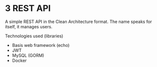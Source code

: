 # 3 REST API


A simple REST API in the Clean Architecture format. The name speaks for itself, it manages users.

Technologies used (libraries)
- Basis web framework (echo)
- JWT
- MySQL (GORM)
- Docker